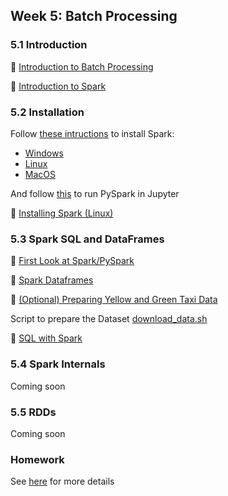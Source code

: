 ## Week 5: Batch Processing

### 5.1 Introduction

:movie_camera: [Introduction to Batch Processing](https://youtu.be/dcHe5Fl3MF8?list=PL3MmuxUbc_hJed7dXYoJw8DoCuVHhGEQb)

:movie_camera: [Introduction to Spark](https://youtu.be/FhaqbEOuQ8U?list=PL3MmuxUbc_hJed7dXYoJw8DoCuVHhGEQb)


### 5.2 Installation

Follow [these intructions](setup/) to install Spark:

* [Windows](setup/windows.md)
* [Linux](setup/linux.md)
* [MacOS](setup/macos.md)

And follow [this](setup/pyspark.md) to run PySpark in Jupyter

:movie_camera: [Installing Spark (Linux)](https://youtu.be/hqUbB9c8sKg?list=PL3MmuxUbc_hJed7dXYoJw8DoCuVHhGEQb)
  

### 5.3 Spark SQL and DataFrames

:movie_camera: [First Look at Spark/PySpark](https://youtu.be/r_Sf6fCB40c?list=PL3MmuxUbc_hJed7dXYoJw8DoCuVHhGEQb)   
   
:movie_camera: [Spark Dataframes](https://youtu.be/ti3aC1m3rE8?list=PL3MmuxUbc_hJed7dXYoJw8DoCuVHhGEQb)

:movie_camera: [(Optional) Preparing Yellow and Green Taxi Data](https://youtu.be/CI3P4tAtru4?list=PL3MmuxUbc_hJed7dXYoJw8DoCuVHhGEQb)

Script to prepare the Dataset [download_data.sh](code/download_data.sh)

:movie_camera: [SQL with Spark](https://www.youtube.com/watch?v=uAlp2VuZZPY&list=PL3MmuxUbc_hJed7dXYoJw8DoCuVHhGEQb)


### 5.4 Spark Internals

Coming soon


### 5.5 RDDs

Coming soon


### Homework

See [here](homework.md) for more details